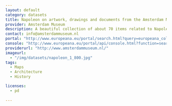 ```yaml
---
layout: default
category: datasets
title: Napoleon on artwork, drawings and documents from the Amsterdam Museum
provider: Amsterdam Museum
description: A beautiful collection of about 70 items related to Napoleon Bonaparte (1769 – 1829).
contact: info@amsterdammuseum.nl
portal: "http://www.europeana.eu/portal/search.html?query=europeana_collectionName:2021608*%20&qf=REUSABILITY:open&qf=TYPE:IMAGE&qf=napoleon" 
console: "http://www.europeana.eu/portal/api/console.html?function=search&query=europeana_collectionName:2021608*%20&qf=REUSABILITY:open&qf=TYPE:IMAGE&qf=napoleon"
providerurl: "http://www.amsterdammuseum.nl/"
imageurl: 
  - "/img/datasets/napoleon_1_800.jpg"
tags:
  - Maps
  - Architecture
  - History

licenses:
  - pd  
      
---
```

